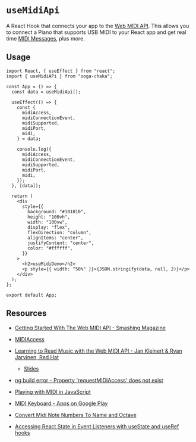 # `useMidiApi`

A React Hook that connects your app to the [Web MIDI API](https://webaudio.github.io/web-midi-api/). This allows you to connect a Piano that supports USB MIDI to your React app and get real time [MIDI Messages](https://developer.mozilla.org/en-US/docs/Web/API/MIDIMessageEvent), plus more.

## Usage

```tsx
import React, { useEffect } from "react";
import { useMidiAPi } from "ooga-chaka";

const App = () => {
  const data = useMidiApi();

  useEffect(() => {
    const {
      midiAccess,
      midiConnectionEvent,
      midiSupported,
      midiPort,
      midi,
    } = data;

    console.log({
      midiAccess,
      midiConnectionEvent,
      midiSupported,
      midiPort,
      midi,
    });
  }, [data]);

  return (
    <div
      style={{
        background: "#101010",
        height: "100vh",
        width: "100vw",
        display: "flex",
        flexDirection: "column",
        alignItems: "center",
        justifyContent: "center",
        color: "#ffffff",
      }}
    >
      <h2>useMidiDemo</h2>
      <p style={{ width: "50%" }}>{JSON.stringify(data, null, 2)}</p>
    </div>
  );
};

export default App;
```

## Resources

- [Getting Started With The Web MIDI API - Smashing Magazine](https://www.smashingmagazine.com/2018/03/web-midi-api/)

- [MIDIAccess](https://developer.mozilla.org/en-US/docs/Web/API/MIDIAccess)

- [Learning to Read Music with the Web MIDI API - Jan Kleinert & Ryan Jarvinen, Red Hat](https://www.youtube.com/watch?v=iamRkSsnIS0&ab_channel=node.js)

  - [Slides](http://gist-reveal.it/276ce9f4e0cd837a66f01b8992238342?theme=60e54843de11a545897e#/)

- [ng build error - Property 'requestMIDIAccess' does not exist](https://stackoverflow.com/a/52800235)

- [Playing with MIDI in JavaScript](https://medium.com/swinginc/playing-with-midi-in-javascript-b6999f2913c3)

- [MIDI Keyboard - Apps on Google Play](https://play.google.com/store/apps/details?id=com.dreamhoundstudios.keyboard&hl=en_US)

- [Convert Midi Note Numbers To Name and Octave](https://stackoverflow.com/q/712679)

- [Accessing React State in Event Listeners with useState and useRef hooks](https://medium.com/geographit/accessing-react-state-in-event-listeners-with-usestate-and-useref-hooks-8cceee73c559)
